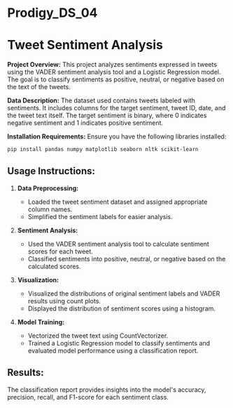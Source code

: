 # Prodigy_DS_04

# Tweet Sentiment Analysis

**Project Overview:**
This project analyzes sentiments expressed in tweets using the VADER sentiment analysis tool and a Logistic Regression model. The goal is to classify sentiments as positive, neutral, or negative based on the text of the tweets.

**Data Description:**
The dataset used contains tweets labeled with sentiments. It includes columns for the target sentiment, tweet ID, date, and the tweet text itself. The target sentiment is binary, where 0 indicates negative sentiment and 1 indicates positive sentiment.

**Installation Requirements:**
Ensure you have the following libraries installed:

```bash
pip install pandas numpy matplotlib seaborn nltk scikit-learn
```

## Usage Instructions:
1. **Data Preprocessing:**
   - Loaded the tweet sentiment dataset and assigned appropriate column names.
   - Simplified the sentiment labels for easier analysis.

2. **Sentiment Analysis:**
   - Used the VADER sentiment analysis tool to calculate sentiment scores for each tweet.
   - Classified sentiments into positive, neutral, or negative based on the calculated scores.

3. **Visualization:**
   - Visualized the distributions of original sentiment labels and VADER results using count plots.
   - Displayed the distribution of sentiment scores using a histogram.

4. **Model Training:**
   - Vectorized the tweet text using CountVectorizer.
   - Trained a Logistic Regression model to classify sentiments and evaluated model performance using a classification report.

## Results:
The classification report provides insights into the model's accuracy, precision, recall, and F1-score for each sentiment class.


